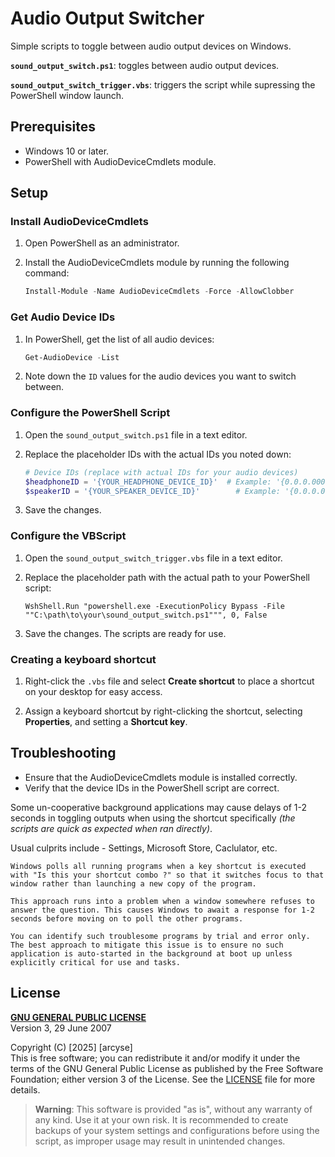 # Audio Output Switcher

Simple scripts to toggle between audio output devices on Windows.


**`sound_output_switch.ps1`**: toggles between audio output devices.

**`sound_output_switch_trigger.vbs`**: triggers the script while supressing the PowerShell window launch.

## Prerequisites

- Windows 10 or later.
- PowerShell with AudioDeviceCmdlets module.

## Setup

### Install AudioDeviceCmdlets

1. Open PowerShell as an administrator.


2. Install the AudioDeviceCmdlets module by running the following command:

   ```powershell
   Install-Module -Name AudioDeviceCmdlets -Force -AllowClobber
   ```

### Get Audio Device IDs

1. In PowerShell, get the list of all audio devices:

   ```powershell
   Get-AudioDevice -List
   ```

2. Note down the `ID` values for the audio devices you want to switch between.

### Configure the PowerShell Script

1. Open the `sound_output_switch.ps1` file in a text editor.
2. Replace the placeholder IDs with the actual IDs you noted down:

   ```powershell
   # Device IDs (replace with actual IDs for your audio devices)
   $headphoneID = '{YOUR_HEADPHONE_DEVICE_ID}'  # Example: '{0.0.0.00000000}.{cd50ba51-6ff4-4ff5-845f-b425e676acd7}'
   $speakerID = '{YOUR_SPEAKER_DEVICE_ID}'        # Example: '{0.0.0.00000000}.{e022618d-f01a-4cb8-9e30-3c2ebef2872a}'
   ```

3. Save the changes.

### Configure the VBScript

1. Open the `sound_output_switch_trigger.vbs` file in a text editor.
2. Replace the placeholder path with the actual path to your PowerShell script:

   ```vbscript
   WshShell.Run "powershell.exe -ExecutionPolicy Bypass -File ""C:\path\to\your\sound_output_switch.ps1""", 0, False
   ```

3. Save the changes. The scripts are ready for use.

### Creating a keyboard shortcut

1. Right-click the `.vbs` file and select **Create shortcut** to place a shortcut on your desktop for easy access.

2. Assign a keyboard shortcut by right-clicking the shortcut, selecting **Properties**, and setting a **Shortcut key**.

## Troubleshooting

- Ensure that the AudioDeviceCmdlets module is installed correctly.
- Verify that the device IDs in the PowerShell script are correct.

Some un-cooperative background applications may cause delays of 1-2 seconds in toggling outputs when using the shortcut specifically *(the scripts are quick as expected when ran directly)*. 

Usual culprits include - Settings, Microsoft Store, Caclulator, etc.

```
Windows polls all running programs when a key shortcut is executed with "Is this your shortcut combo ?" so that it switches focus to that window rather than launching a new copy of the program.

This approach runs into a problem when a window somewhere refuses to answer the question. This causes Windows to await a response for 1-2 seconds before moving on to poll the other programs.

You can identify such troublesome programs by trial and error only. The best approach to mitigate this issue is to ensure no such application is auto-started in the background at boot up unless explicitly critical for use and tasks.
```

## License

**[GNU GENERAL PUBLIC LICENSE](LICENSE)** </br>
Version 3, 29 June 2007

Copyright (C) [2025]  [arcyse] </br>
This is free software; you can redistribute it and/or modify
it under the terms of the GNU General Public License as published by
the Free Software Foundation; either version 3 of the License. See the [LICENSE](LICENSE) file for more details.

> **Warning**: This software is provided "as is", without any warranty of any kind. Use it at your own risk. It is recommended to create backups of your system settings and configurations before using the script, as improper usage may result in unintended changes.
